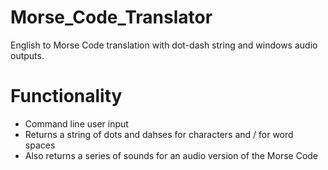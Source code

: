 # Morse_Code_Translator
English to Morse Code translation with dot-dash string and windows audio outputs. 

# Functionality
- Command line user input
- Returns a string of dots and dahses for characters and / for word spaces
- Also returns a series of sounds for an audio version of the Morse Code
